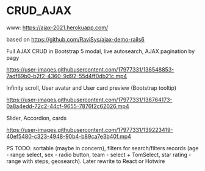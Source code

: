 
# CRUD_AJAX

www: https://ajax-2021.herokuapp.com/

based on https://github.com/RaviSys/ajax-demo-rails6

Full AJAX CRUD in Bootstrap 5 modal, live autosearch, AJAX pagination by pagy   

https://user-images.githubusercontent.com/17977331/138548853-7adf69b0-b2f2-4360-9d92-55d4ff0db21c.mp4

Infinity scroll, User avatar and User card preview (Bootstrap tooltip)


https://user-images.githubusercontent.com/17977331/138764173-0a8a4edd-72c2-44cf-9655-7876f2c62026.mp4

Slider, Accordion, cards


https://user-images.githubusercontent.com/17977331/139223419-40ef5480-c323-4948-90b4-b89ca7e3b40f.mp4


PS 
TODO: sortable (maybe in concern), filters for search/filters records (age - range select, sex - radio button, team - select + TomSelect, star rating - range with steps, geosearch). Later rewrite to React or Hotwire
